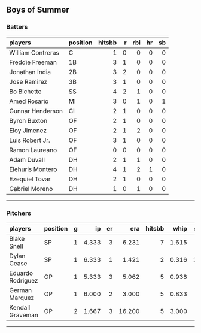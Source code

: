 ## Boys of Summer

### Batters

 
|players           |position | hitsbb|  r| rbi| hr| sb| 
|:-----------------|:--------|------:|--:|---:|--:|--:| 
|William Contreras |C        |      1|  0|   0|  0|  0| 
|Freddie Freeman   |1B       |      3|  1|   0|  0|  0| 
|Jonathan India    |2B       |      3|  2|   0|  0|  0| 
|Jose Ramirez      |3B       |      3|  1|   0|  0|  0| 
|Bo Bichette       |SS       |      4|  2|   1|  0|  0| 
|Amed Rosario      |MI       |      3|  0|   1|  0|  1| 
|Gunnar Henderson  |CI       |      2|  1|   0|  0|  0| 
|Byron Buxton      |OF       |      2|  1|   0|  0|  0| 
|Eloy Jimenez      |OF       |      2|  1|   2|  0|  0| 
|Luis Robert Jr.   |OF       |      3|  1|   0|  0|  0| 
|Ramon Laureano    |OF       |      0|  0|   0|  0|  0| 
|Adam Duvall       |DH       |      2|  1|   1|  0|  0| 
|Elehuris Montero  |DH       |      4|  1|   2|  1|  0| 
|Ezequiel Tovar    |DH       |      2|  1|   0|  0|  0| 
|Gabriel Moreno    |DH       |      1|  0|   1|  0|  0| 

* * *

### Pitchers

 
|players           |position |  g|    ip| er|    era| hitsbb|  whip| so|  w| sv| 
|:-----------------|:--------|--:|-----:|--:|------:|------:|-----:|--:|--:|--:| 
|Blake Snell       |SP       |  1| 4.333|  3|  6.231|      7| 1.615|  9|  0|  0| 
|Dylan Cease       |SP       |  1| 6.333|  1|  1.421|      2| 0.316| 10|  0|  0| 
|Eduardo Rodriguez |OP       |  1| 5.333|  3|  5.062|      5| 0.938|  5|  0|  0| 
|German Marquez    |OP       |  1| 6.000|  2|  3.000|      5| 0.833|  5|  1|  0| 
|Kendall Graveman  |OP       |  2| 1.667|  3| 16.200|      5| 3.000|  0|  1|  0| 


* * *



